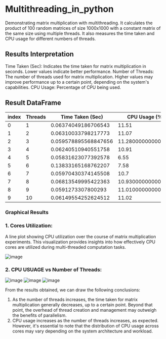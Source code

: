 # Multithreading_in_python

Demonstrating matrix multiplication with multithreading. It calculates the product of 100 random matrices of size 1000x1000 with a constant matrix of the same size using multiple threads. It also measures the time taken and CPU usage for different numbers of threads.

## Results Interpretation

Time Taken (Sec): Indicates the time taken for matrix multiplication in seconds. Lower values indicate better performance.
Number of Threads: The number of threads used for matrix multiplication. Higher values may improve performance up to a certain point, depending on the system's capabilities.
CPU Usage: Percentage of CPU being used.

## Result DataFrame

|index|Threads|Time Taken \(Sec\)|CPU Usage \(%\)|
|---|---|---|---|
|0|1|0\.06374049186706543|11\.51|
|1|2|0\.06310033798217773|11\.07|
|2|3|0\.059578895568847656|11\.280000000000001|
|3|4|0\.06240510940551758|10\.91|
|4|5|0\.05831623077392578|6\.55|
|5|6|0\.13833165168762207|7\.58|
|6|7|0\.05970430374145508|10\.7|
|7|8|0\.06813549995422363|10\.930000000000001|
|8|9|0\.0591273307800293|11\.010000000000002|
|9|10|0\.06149554252624512|11\.02|        

### Graphical Results
### 1. Cores Utilization: 
A line plot showing CPU utilization over the course of matrix multiplication experiments. This visualization provides insights into how effectively CPU cores are utilized during multi-threaded computation tasks.

![image](https://github.com/jaisika22/Multithreading_in_python/assets/107528387/3a2f9075-e0e3-4275-abd5-b8706b691cb6)



### 2. CPU USUAGE vs Number of Threads:

![image](https://github.com/jaisika22/Multithreading_in_python/assets/107528387/31bd1867-f1ee-4d2a-973f-6150e4190f8b)
![image](https://github.com/jaisika22/Multithreading_in_python/assets/107528387/ac34c513-72f9-4979-bf2b-edc408695444)
![image](https://github.com/jaisika22/Multithreading_in_python/assets/107528387/504e321b-6b0a-4252-99dc-c817ed63b13d)


From the results obtained, we can draw the following conclusions:

1. As the number of threads increases, the time taken for matrix multiplication generally decreases, up to a certain point. Beyond that point, the overhead of thread creation and management may outweigh the benefits of parallelism.
2. CPU usage increases as the number of threads increases, as expected. However, it's essential to note that the distribution of CPU usage across cores may vary depending on the system architecture and workload.

